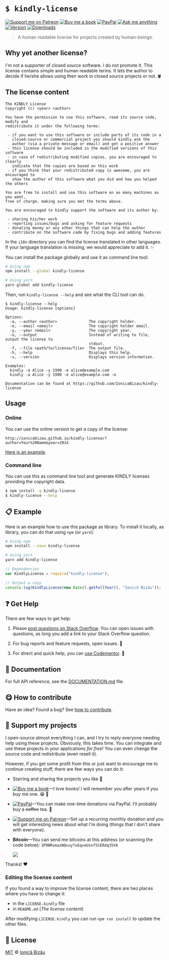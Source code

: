 <!-- Please do not edit this file. Edit the `blah` field in the `package.json` instead. If in doubt, open an issue. -->


# `$ kindly-license`

 [![Support me on Patreon][badge_patreon]][patreon] [![Buy me a book][badge_amazon]][amazon] [![PayPal][badge_paypal_donate]][paypal-donations] [![Ask me anything](https://img.shields.io/badge/ask%20me-anything-1abc9c.svg)](https://github.com/IonicaBizau/ama) [![Version](https://img.shields.io/npm/v/kindly-license.svg)](https://www.npmjs.com/package/kindly-license) [![Downloads](https://img.shields.io/npm/dt/kindly-license.svg)](https://www.npmjs.com/package/kindly-license)

> A human readable license for projects created by human-beings.

## Why yet another license?


I'm not a supporter of closed source software. I do not promote it. This license contains simple and human readable terms. It lets the author to decide if he/she allows using their work in closed source projects or not. :four_leaf_clover:

## The license content

```
The KINDLY License
Copyright (c) <year> <author>

You have the permission to use this software, read its source code, modify and
redistribute it under the following terms:

 - if you want to use this software or include parts of its code in a
   closed-source or commercial project you should kindly ask the
   author (via a private message or email) and get a positive answer
 - this license should be included in the modified versions of this software
 - in case of redistributing modified copies, you are encouraged to clearly
   indicate that the copies are based on this work
 - if you think that your redistributed copy is awesome, you are encouraged to
   show the author of this software what you did and how you helped the others

You are free to install and use this software on as many machines as you want,
free of charge, making sure you met the terms above.

You are encouraged to kindly support the software and its author by:

 - sharing his/her work
 - reporting issues/bugs and asking for feature requests
 - donating money or any other things that can help the author
 - contribute on the software code by fixing bugs and adding features
```


In the `i18n` directory you can find the license translated in other languages. If your language translation is missing, we would appreciate to add it. :sparkles:


You can install the package globally and use it as command line tool:


```sh
# Using npm
npm install --global kindly-license

# Using yarn
yarn global add kindly-license
```


Then, run `kindly-license --help` and see what the CLI tool can do.


```
$ kindly-license --help
Usage: kindly-license [options]

Options:
  -a, --author <author>              The copyright holder.
  -e, --email <email>                The copyright holder email.
  -y, --year <email>                 The copyright year.
  -o, --output                       Instead of writing to file, output the license to
                                     stdout.
  -f, --file <path/to/license/file>  The output file.
  -h, --help                         Displays this help.
  -v, --version                      Displays version information.

Examples:
  kindly -a Alice -y 1990 -e alice@example.com
  kindly -a Alice -y 1990 -e alice@example.com -o

Documentation can be found at https://github.com/IonicaBizau/kindly-license
```

## Usage

### Online


You can use the online version to get a copy of the license:

```
http://ionicabizau.github.io/kindly-license/?author=Your%20Name&year=2014
```


[Here is an example](http://ionicabizau.github.io/kindly-license/?author=Ionic%C4%83%20Biz%C4%83u&year=2014).

### Command line


You can use this as command line tool and generate KINDLY licenses providing the copyright data.

```sh
$ npm install -g kindly-license
$ kindly-license --help
```


## :clipboard: Example


Here is an example how to use this package as library. To install it locally, as library, you can do that using `npm` (or `yarn`):

```sh
# Using npm
npm install --save kindly-license

# Using yarn
yarn add kindly-license
```



```js
// Dependencies
var KindlyLicense = require("kindly-license");

// Output a copy
console.log(KindlyLicense(new Date().getFullYear(), "Ionică Bizău"));
```



## :question: Get Help

There are few ways to get help:

 1. Please [post questions on Stack Overflow](https://stackoverflow.com/questions/ask). You can open issues with questions, as long you add a link to your Stack Overflow question.
 2. For bug reports and feature requests, open issues. :bug:

 3. For direct and quick help, you can [use Codementor](https://www.codementor.io/johnnyb). :rocket:



## :memo: Documentation

For full API reference, see the [DOCUMENTATION.md][docs] file.

## :yum: How to contribute
Have an idea? Found a bug? See [how to contribute][contributing].


## :sparkling_heart: Support my projects

I open-source almost everything I can, and I try to reply everyone needing help using these projects. Obviously,
this takes time. You can integrate and use these projects in your applications *for free*! You can even change the source code and redistribute (even resell it).

However, if you get some profit from this or just want to encourage me to continue creating stuff, there are few ways you can do it:

 - Starring and sharing the projects you like :rocket:
 - [![Buy me a book][badge_amazon]][amazon]—I love books! I will remember you after years if you buy me one. :grin: :book:
 - [![PayPal][badge_paypal]][paypal-donations]—You can make one-time donations via PayPal. I'll probably buy a ~~coffee~~ tea. :tea:
 - [![Support me on Patreon][badge_patreon]][patreon]—Set up a recurring monthly donation and you will get interesting news about what I'm doing (things that I don't share with everyone).
 - **Bitcoin**—You can send me bitcoins at this address (or scanning the code below): `1P9BRsmazNQcuyTxEqveUsnf5CERdq35V6`

    ![](https://i.imgur.com/z6OQI95.png)

Thanks! :heart:


### Editing the license content


If you found a way to improve the license content, there are two places where you have to change it:


 - in the `LICENSE.kindly` file
 - in `README.md` (*The license content*)


After modifying `LICENSE.kindly` you can run `npm run install` to update the other files.



## :scroll: License

[MIT][license] © [Ionică Bizău][website]

[badge_patreon]: http://ionicabizau.github.io/badges/patreon.svg
[badge_amazon]: http://ionicabizau.github.io/badges/amazon.svg
[badge_paypal]: http://ionicabizau.github.io/badges/paypal.svg
[badge_paypal_donate]: http://ionicabizau.github.io/badges/paypal_donate.svg
[patreon]: https://www.patreon.com/ionicabizau
[amazon]: http://amzn.eu/hRo9sIZ
[paypal-donations]: https://www.paypal.com/cgi-bin/webscr?cmd=_s-xclick&hosted_button_id=RVXDDLKKLQRJW
[donate-now]: http://i.imgur.com/6cMbHOC.png

[license]: http://showalicense.com/?fullname=Ionic%C4%83%20Biz%C4%83u%20%3Cbizauionica%40gmail.com%3E%20(https%3A%2F%2Fionicabizau.net)&year=2015#license-mit
[website]: https://ionicabizau.net
[contributing]: /CONTRIBUTING.md
[docs]: /DOCUMENTATION.md
